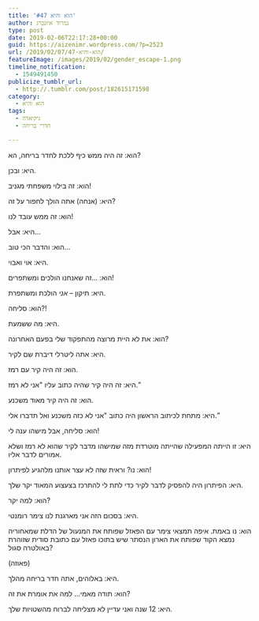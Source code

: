 ```yaml
---
title: 'הוא והיא #47'
author: נמרוד איזנברג
type: post
date: 2019-02-06T22:17:28+00:00
guid: https://aizenimr.wordpress.com/?p=2523
url: /2019/02/07/הוא-והיא-47/
featureImage: /images/2019/02/gender_escape-1.png
timeline_notification:
  - 1549491450
publicize_tumblr_url:
  - http://.tumblr.com/post/182615171598
category:
  - הוא והיא
tags:
  - גיקיאדה
  - חדרי בריחה

---
```

<span lang="he-IL">הוא</span>: <span lang="he-IL">זה היה ממש כיף ללכת לחדר בריחה</span>, <span lang="he-IL">הא</span>?

<span lang="he-IL">היא</span>: <span lang="he-IL">ובכן</span>.

<span lang="he-IL">הוא</span>: <span lang="he-IL">זה בילוי משפחתי מגניב</span>!

<span lang="he-IL">היא</span>: (<span lang="he-IL">אנחה</span>) <span lang="he-IL">אתה הולך לחפור על זה</span>?

<span lang="he-IL">הוא</span>: <span lang="he-IL">זה ממש עובד לנו</span>!

<span lang="he-IL">היא</span>: <span lang="he-IL">אבל</span>...

<span lang="he-IL">הוא</span>: <span lang="he-IL">והדבר הכי טוב</span>...

<span lang="he-IL">היא</span>: <span lang="he-IL">אוי ואבוי</span>.

<span lang="he-IL">הוא</span>: ...<span lang="he-IL">זה שאנחנו הולכים ומשתפרים</span>!

<span lang="he-IL">היא</span>: <span lang="he-IL">תיקון – <em>אני</em> הולכת ומשתפרת</span>.

<span lang="he-IL">הוא</span>: <span lang="he-IL">סליחה</span>?!

<span lang="he-IL">היא</span>: <span lang="he-IL">מה ששמעת</span>.

<span lang="he-IL">הוא</span>: <span lang="he-IL">את לא היית מרוצה מהתפקוד שלי בפעם האחרונה</span>?

<span lang="he-IL">היא</span>: <span lang="he-IL">אתה ליטרלי דיברת שם לקיר</span>.

<span lang="he-IL">הוא</span>: <span lang="he-IL">זה היה קיר עם רמז</span>.

<span lang="he-IL">היא</span>: <span lang="he-IL">זה היה קיר שהיה כתוב עליו </span>"<span lang="he-IL">אני לא רמז</span>.”

<span lang="he-IL">הוא</span>: <span lang="he-IL">זה היה קיר מאוד משכנע</span>.

<span lang="he-IL">היא</span>: <span lang="he-IL">מתחת לכיתוב הראשון היה כתוב </span>"<span lang="he-IL">אני לא כזה משכנע ואל תדברו אלי</span>.”

<span lang="he-IL">הוא</span>: <span lang="he-IL">סליחה</span>, <span lang="he-IL">אבל מישהו ענה לי</span>!

<span lang="he-IL">היא</span>: <span lang="he-IL">זו הייתה המפעילה שהייתה מוטרדת מזה שמישהו מדבר לקיר שהוא לא רמז ושלא אמורים לדבר אליו</span>.

<span lang="he-IL">הוא</span>: <span lang="he-IL">נו</span>? <span lang="he-IL">וראית שזה לא עצר אותנו מלהגיע לפיתרון</span>!

<span lang="he-IL">היא</span>: <span lang="he-IL">הפיתרון היה להפסיק לדבר לקיר כדי לתת לי להתרכז בצעצוע המאוד יקר שלך</span>.

<span lang="he-IL">הוא</span>: <span lang="he-IL">למה יקר</span>?

<span lang="he-IL">היא</span>: <span lang="he-IL">בסכום הזה אני מארגנת לנו צימר רומנטי</span>.

<span lang="he-IL">הוא</span>: <span lang="he-IL">נו באמת</span>. <span lang="he-IL">איפה תמצאי צימר עם הפאזל שפותח את המנעול של הדלת שמאחוריה נמצא הקוד שפותח את הארון הנסתר שיש בתוכו פאזל עם כתובת סודית שזוהרת באולטרה סגול</span>?

(פאוזה)

<span lang="he-IL">היא</span>: באלוהים, <span lang="he-IL">אתה חדר בריחה מהלך</span>.

הוא: תודה מאמי... למה את אומרת את זה?

היא: 12 שנה ואני עדיין לא מצליחה לברוח מהשטויות שלך.